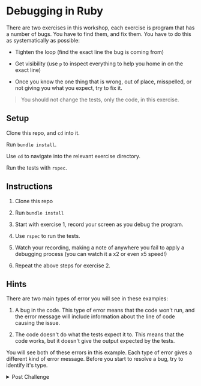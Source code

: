 # Debugging in Ruby

There are two exercises in this workshop, each exercise is program that has a number of bugs. You have to find them, and fix them. You have to do this as systematically as possible:

- Tighten the loop (find the exact line the bug is coming from)

- Get visibility (use `p` to inspect everything to help you home in on the exact line)

- Once you know the one thing that is wrong, out of place, misspelled, or not giving you what you expect, try to fix it.

> You should not change the tests, only the code, in this exercise.

## Setup

Clone this repo, and `cd` into it.

Run `bundle install`.

Use `cd` to navigate into the relevant exercise directory.

Run the tests with `rspec`.

## Instructions

1. Clone this repo

2. Run `bundle install`

3. Start with exercise 1, record your screen as you debug the program.

4. Use `rspec` to run the tests.

5. Watch your recording, making a note of anywhere you fail to apply a debugging process (you can watch it a x2 or even x5 speed!)

6. Repeat the above steps for exercise 2.

## Hints

There are two main types of error you will see in these examples:

1. A bug in the code. This type of error means that the code won't run, and the error message will include information about the line of code causing the issue.

2. The code doesn't do what the tests expect it to. This means that the code works, but it doesn't give the output expected by the tests.

You will see both of these errors in this example. Each type of error gives a different kind of error message. Before you start to resolve a bug, try to identify it's type.


<details><summary>Post Challenge</summary>
  [Click here](https://youtu.be/wGdBqNGvBFY) to see a video of a coach debugging the Cipher exercise.
  Pay particular attention to what they are getting visibility of, and think about why it is useful.
</details>

